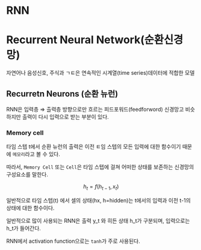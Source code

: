 # RNN

# Recurrent Neural Network(순환신경망)

자연어나 음성신호, 주식과 ㄱㅌ은 연속적인 시계열(time series)데이터에 적합한 모델

## Recurretn Neurons (순환 뉴런)

RNN은 입력층 ⇒ 츨력층 방향으로만 흐르는 피드포워드(feedforword) 신경망고 비슷하지만 출력이 다시 입력으로 받는 부분이 있다.

### Memory cell

타임 스텝 t에서 순환 뉴런의 출력은 이전 ㅌ임 스텝의 모든 입력에 대한 함수이기 때문에 `메모리`라고 볼 수 있다.

따라서, `Memory Cell` 또는 `Cell`은 타임 스텝에 걸쳐 어떠한 상태를 보존하는 신경망의 구성요소를 말한다.

$$h_t = f(h_{t-1}, x_t)$$

일반적으로 타임 스텝(t) 에서 셀의 상태(hx, h=hidden)는 t에서의 입력과 이전 t-1의 상태에 대한 함수이다.

일반적으로 많이 사용되는 RNN은 출력 y_t 와 히든 상태 h_t가 구분되며, 입력으로는 h_t가 들어간다.

RNN에서 activation function으로는 `tanh`가 주로 사용된다.